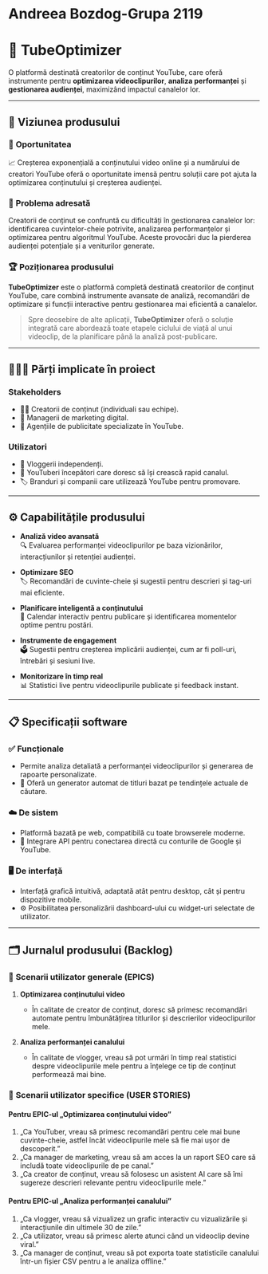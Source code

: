 # Andreea Bozdog-Grupa 2119

# 🎥 **TubeOptimizer**  

O platformă destinată creatorilor de conținut YouTube, care oferă instrumente pentru **optimizarea videoclipurilor**, **analiza performanței** și **gestionarea audienței**, maximizând impactul canalelor lor.  

---

## 🌟 **Viziunea produsului**  

### 🎯 **Oportunitatea**  
📈 Creșterea exponențială a conținutului video online și a numărului de creatori YouTube oferă o oportunitate imensă pentru soluții care pot ajuta la optimizarea conținutului și creșterea audienței.  

### 🚧 **Problema adresată**  
Creatorii de conținut se confruntă cu dificultăți în gestionarea canalelor lor: identificarea cuvintelor-cheie potrivite, analizarea performanțelor și optimizarea pentru algoritmul YouTube. Aceste provocări duc la pierderea audienței potențiale și a veniturilor generate.  

### 🏆 **Poziționarea produsului**  
**TubeOptimizer** este o platformă completă destinată creatorilor de conținut YouTube, care combină instrumente avansate de analiză, recomandări de optimizare și funcții interactive pentru gestionarea mai eficientă a canalelor.  
> Spre deosebire de alte aplicații, **TubeOptimizer** oferă o soluție integrată care abordează toate etapele ciclului de viață al unui videoclip, de la planificare până la analiză post-publicare.  

---

## 🧑‍🤝‍🧑 **Părți implicate în proiect**  

### **Stakeholders**  
- 👨‍💼 Creatorii de conținut (individuali sau echipe).  
- 📣 Managerii de marketing digital.  
- 🏢 Agențiile de publicitate specializate în YouTube.  

### **Utilizatori**  
- 🎥 Vloggerii independenți.  
- 🚀 YouTuberi începători care doresc să își crească rapid canalul.  
- 🏷️ Branduri și companii care utilizează YouTube pentru promovare.  

---

## ⚙️ **Capabilitățile produsului**  

- **Analiză video avansată**  
  🔍 Evaluarea performanței videoclipurilor pe baza vizionărilor, interacțiunilor și retenției audienței.  

- **Optimizare SEO**  
  🏷️ Recomandări de cuvinte-cheie și sugestii pentru descrieri și tag-uri mai eficiente.  

- **Planificare inteligentă a conținutului**  
  📅 Calendar interactiv pentru publicare și identificarea momentelor optime pentru postări.  

- **Instrumente de engagement**  
  🗳️ Sugestii pentru creșterea implicării audienței, cum ar fi poll-uri, întrebări și sesiuni live.  

- **Monitorizare în timp real**  
  📊 Statistici live pentru videoclipurile publicate și feedback instant.  

---

## 📋 **Specificații software**  

### ✅ **Funcționale**  
- Permite analiza detaliată a performanței videoclipurilor și generarea de rapoarte personalizate.  
- 🧠 Oferă un generator automat de titluri bazat pe tendințele actuale de căutare.  

### ☁️ **De sistem**  
- Platformă bazată pe web, compatibilă cu toate browserele moderne.  
- 🔗 Integrare API pentru conectarea directă cu conturile de Google și YouTube.  

### 🖥️ **De interfață**  
- Interfață grafică intuitivă, adaptată atât pentru desktop, cât și pentru dispozitive mobile.  
- ⚙️ Posibilitatea personalizării dashboard-ului cu widget-uri selectate de utilizator.  

---

## 🗂️ **Jurnalul produsului (Backlog)**  

### 🌟 **Scenarii utilizator generale (EPICS)**  

1. **Optimizarea conținutului video**  
   - În calitate de creator de conținut, doresc să primesc recomandări automate pentru îmbunătățirea titlurilor și descrierilor videoclipurilor mele.  

2. **Analiza performanței canalului**  
   - În calitate de vlogger, vreau să pot urmări în timp real statistici despre videoclipurile mele pentru a înțelege ce tip de conținut performează mai bine.  

### 📖 **Scenarii utilizator specifice (USER STORIES)**  

#### Pentru EPIC-ul „Optimizarea conținutului video”  
1. „Ca YouTuber, vreau să primesc recomandări pentru cele mai bune cuvinte-cheie, astfel încât videoclipurile mele să fie mai ușor de descoperit.”  
2. „Ca manager de marketing, vreau să am acces la un raport SEO care să includă toate videoclipurile de pe canal.”  
3. „Ca creator de conținut, vreau să folosesc un asistent AI care să îmi sugereze descrieri relevante pentru videoclipurile mele.”  

#### Pentru EPIC-ul „Analiza performanței canalului”  
1. „Ca vlogger, vreau să vizualizez un grafic interactiv cu vizualizările și interacțiunile din ultimele 30 de zile.”  
2. „Ca utilizator, vreau să primesc alerte atunci când un videoclip devine viral.”  
3. „Ca manager de conținut, vreau să pot exporta toate statisticile canalului într-un fișier CSV pentru a le analiza offline.”  
